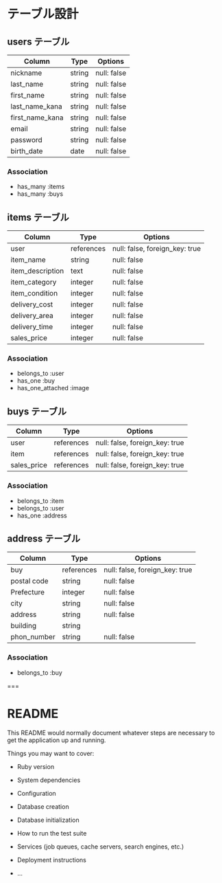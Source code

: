 # テーブル設計

## users テーブル

| Column         | Type   | Options     |
| -------------- | ------ | ----------- |
| nickname       | string | null: false |
| last_name      | string | null: false |
| first_name     | string | null: false |
| last_name_kana | string | null: false |
| first_name_kana| string | null: false |
| email          | string | null: false |
| password       | string | null: false |
| birth_date     | date   | null: false |

### Association
- has_many :items
- has_many :buys


## items テーブル

| Column           | Type       | Options                        |
| ---------------- | -----------| ------------------------------ |
| user             | references | null: false, foreign_key: true |
| item_name        | string     | null: false                    |
| item_description | text       | null: false                    |
| item_category    | integer    | null: false                    |
| item_condition   | integer    | null: false                    |
| delivery_cost    | integer    | null: false                    |
| delivery_area    | integer    | null: false                    |
| delivery_time    | integer    | null: false                    |
| sales_price      | integer    | null: false                    |

### Association
- belongs_to :user
- has_one :buy
- has_one_attached :image


## buys テーブル

| Column           | Type       | Options                        |
| ---------------- | -----------| ------------------------------ |
| user             | references | null: false, foreign_key: true |
| item             | references | null: false, foreign_key: true |
| sales_price      | references | null: false, foreign_key: true |

### Association
- belongs_to :item
- belongs_to :user
- has_one :address


## address テーブル

| Column           | Type       | Options                        |
| ---------------- | -----------| ------------------------------ |
| buy              | references | null: false, foreign_key: true |
| postal code      | string     | null: false                    |
| Prefecture       | integer    | null: false                    |
| city             | string     | null: false                    |
| address          | string     | null: false                    |
| building         | string     |                                |
| phon_number      | string     | null: false                    |


### Association
- belongs_to :buy


===
# README

This README would normally document whatever steps are necessary to get the
application up and running.

Things you may want to cover:

* Ruby version

* System dependencies

* Configuration

* Database creation

* Database initialization

* How to run the test suite

* Services (job queues, cache servers, search engines, etc.)

* Deployment instructions

* ...
